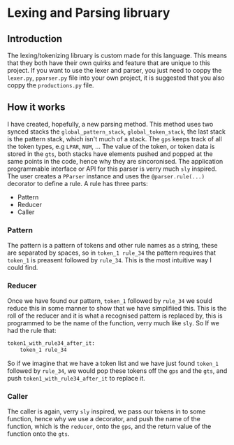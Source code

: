 # Lexing and Parsing libruary

## Introduction

The lexing/tokenizing libruary is custom made for this language. This means that they both have their own quirks and feature that are unique to this project. If you want to use the lexer and parser, you just need to coppy the `lexer.py`, `pparser.py` file into your own project, it is suggested that you also coppy the `productions.py` file.

## How it works

I have created, hopefully, a new parsing method. This method uses two synced stacks the `global_pattern_stack`, `global_token_stack`, the last stack is the pattern stack, which isn't much of a stack. The `gps` keeps track of all the token types, e.g `LPAR`, `NUM`, ... The value of the token, or token data is stored in the `gts`, both stacks have elements pushed and popped at the same points in the code, hence why they are sincoronised. The application programmable interface or API for this parser is verry much `sly` inspired. The user creates a `PParser` instance and uses the `@parser.rule(...)` decorator to define a rule. A rule has three parts:

- Pattern
- Reducer
- Caller

### Pattern

The pattern is a pattern of tokens and other rule names as a string, these are separated by spaces, so in `token_1 rule_34` the pattern requires that `token_1` is preasent followed by `rule_34`. This is the most intuitive way I could find.

### Reducer

Once we have found our pattern, `token_1` followed by `rule_34` we sould reduce this in some manner to show that we have simplifiied this. This is the roll of the reducer and it is what a recognised pattern is replaced by, this is programmed to be the name of the function, verry much like `sly`. So If we had the rule that:

```yacc
token1_with_rule34_after_it:
    token_1 rule_34
```

So if we imagine that we have a token list and we have just found `token_1` followed by `rule_34`, we would pop these tokens off the `gps` and the `gts`, and push `token1_with_rule34_after_it` to replace it.

### Caller

The caller is again, verry `sly` inspired, we pass our tokens in to some function, hence why we use a decorator, and push the name of the function, which is the `reducer`, onto the `gps`, and the return value of the function onto the `gts`.
